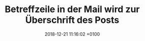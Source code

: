 ---
layout: post
date:   2018-12-21 11:16:02 +0100
title:  "Betreffzeile in der Mail wird zur Überschrift des Posts"
text: "Lorem ipsum dolor sit amet, consetetur sadipscing elitr, sed diam nonumy eirmod tempor invidunt ut labore et dolore magna aliquyam erat, sed diam voluptua. At vero eos et accusam et justo duo dolores et ea rebum. Stet clita kasd gubergren, no sea takimata sanctus est Lorem ipsum dolor sit amet. Lorem ipsum dolor sit amet, consetetur sadipscing elitr, sed diam nonumy eirmod tempor invidunt ut labore et dolore magna aliquyam erat, sed diam voluptua. At vero eos et accusam et"

imgMin: 
  - "https://raw.githubusercontent.com/Ebertplatz/historical/master/16-12-2018-post-1/miniaturen/001.jpg"
  - "https://raw.githubusercontent.com/Ebertplatz/historical/master/16-12-2018-post-1/miniaturen/002.jpg"
  - "https://raw.githubusercontent.com/Ebertplatz/historical/master/16-12-2018-post-1/miniaturen/032.jpg"
  - "https://raw.githubusercontent.com/Ebertplatz/historical/master/16-12-2018-post-1/miniaturen/004.jpg"
  - "https://raw.githubusercontent.com/Ebertplatz/historical/master/16-12-2018-post-1/miniaturen/005.jpg"
  - "https://raw.githubusercontent.com/Ebertplatz/historical/master/16-12-2018-post-1/miniaturen/006.jpg"
  - "https://raw.githubusercontent.com/Ebertplatz/historical/master/16-12-2018-post-1/miniaturen/007.jpg"
  - "https://raw.githubusercontent.com/Ebertplatz/historical/master/16-12-2018-post-1/miniaturen/008.jpg"
  - "https://raw.githubusercontent.com/Ebertplatz/historical/master/16-12-2018-post-1/miniaturen/009.jpg"
  - "https://raw.githubusercontent.com/Ebertplatz/historical/master/16-12-2018-post-1/miniaturen/010.jpg"

imgOrig: 
  - "https://raw.githubusercontent.com/Ebertplatz/historical/master/16-12-2018-post-1/originale/001.jpg"
  - "https://raw.githubusercontent.com/Ebertplatz/historical/master/16-12-2018-post-1/originale/002.jpg"
  - "https://raw.githubusercontent.com/Ebertplatz/historical/master/16-12-2018-post-1/originale/032.jpg"
  - "https://raw.githubusercontent.com/Ebertplatz/historical/master/16-12-2018-post-1/originale/004.jpg"
  - "https://raw.githubusercontent.com/Ebertplatz/historical/master/16-12-2018-post-1/originale/005.jpg"
  - "https://raw.githubusercontent.com/Ebertplatz/historical/master/16-12-2018-post-1/originale/006.jpg"
  - "https://raw.githubusercontent.com/Ebertplatz/historical/master/16-12-2018-post-1/originale/007.jpg"
  - "https://raw.githubusercontent.com/Ebertplatz/historical/master/16-12-2018-post-1/originale/008.jpg"
  - "https://raw.githubusercontent.com/Ebertplatz/historical/master/16-12-2018-post-1/originale/009.jpg"
  - "https://raw.githubusercontent.com/Ebertplatz/historical/master/16-12-2018-post-1/originale/010.jpg"

---